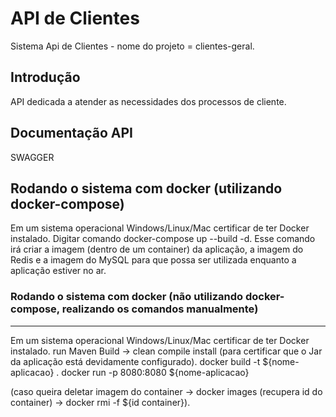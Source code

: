 API de Clientes
====================
Sistema Api de Clientes - nome do projeto = clientes-geral.


Introdução
------------
API dedicada a atender as necessidades dos processos de cliente.


Documentação API
---------------------------------
SWAGGER


Rodando o sistema com docker (utilizando docker-compose)
-------------------
Em um sistema operacional Windows/Linux/Mac certificar de ter Docker instalado.
Digitar comando docker-compose up --build -d.
Esse comando irá criar a imagem (dentro de um container) da aplicação, a imagem do Redis e a imagem do MySQL para que possa ser utilizada enquanto a aplicação estiver no ar.

          
### Rodando o sistema com docker (não utilizando docker-compose, realizando os comandos manualmente)
--------------------
Em um sistema operacional Windows/Linux/Mac certificar de ter Docker instalado.
run Maven Build -> clean compile install (para certificar que o Jar da aplicação está devidamente configurado).
docker build -t ${nome-aplicacao} .
docker run -p 8080:8080 ${nome-aplicacao}

(caso queira deletar imagem do container -> docker images (recupera id do container) -> docker rmi -f ${id container}).
